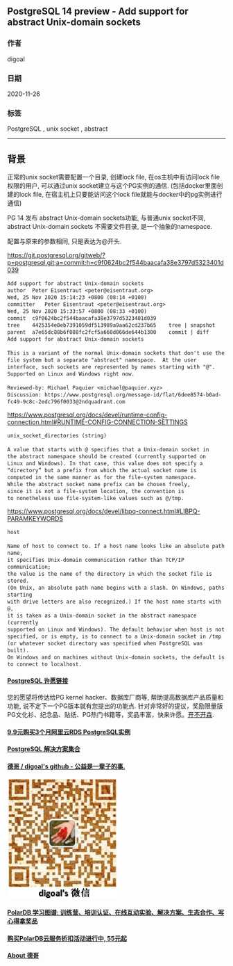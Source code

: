 ## PostgreSQL 14 preview - Add support for abstract Unix-domain sockets  
  
### 作者  
digoal  
  
### 日期  
2020-11-26  
  
### 标签  
PostgreSQL , unix socket , abstract   
  
----  
  
## 背景  
正常的unix socket需要配置一个目录, 创建lock file, 在os主机中有访问lock file权限的用户, 可以通过unix socket建立与这个PG实例的通信. (包括docker里面创建的lock file, 在宿主机上只要能访问这个lock file就能与docker中的pg实例进行通信)  
  
PG 14 发布 abstract Unix-domain sockets功能, 与普通unix socket不同, abstract Unix-domain sockets 不需要文件目录, 是一个抽象的namespace.   
  
配置与原来的参数相同, 只是表达为@开头.   
  
https://git.postgresql.org/gitweb/?p=postgresql.git;a=commit;h=c9f0624bc2f544baacafa38e3797d5323401d039  
  
```  
Add support for abstract Unix-domain sockets  
author	Peter Eisentraut <peter@eisentraut.org>	  
Wed, 25 Nov 2020 15:14:23 +0800 (08:14 +0100)  
committer	Peter Eisentraut <peter@eisentraut.org>	  
Wed, 25 Nov 2020 15:33:57 +0800 (08:33 +0100)  
commit	c9f0624bc2f544baacafa38e3797d5323401d039  
tree	4425354e0eb7391059df513989a9aa62cd237b65	tree | snapshot  
parent	a7e65dc88b6f088fc2fcf5a660d866de644b1300	commit | diff  
Add support for abstract Unix-domain sockets  
  
This is a variant of the normal Unix-domain sockets that don't use the  
file system but a separate "abstract" namespace.  At the user  
interface, such sockets are represented by names starting with "@".  
Supported on Linux and Windows right now.  
  
Reviewed-by: Michael Paquier <michael@paquier.xyz>  
Discussion: https://www.postgresql.org/message-id/flat/6dee8574-b0ad-fc49-9c8c-2edc796f0033@2ndquadrant.com  
```  
  
https://www.postgresql.org/docs/devel/runtime-config-connection.html#RUNTIME-CONFIG-CONNECTION-SETTINGS  
  
```  
unix_socket_directories (string)  
  
A value that starts with @ specifies that a Unix-domain socket in   
the abstract namespace should be created (currently supported on   
Linux and Windows). In that case, this value does not specify a   
“directory” but a prefix from which the actual socket name is   
computed in the same manner as for the file-system namespace.   
While the abstract socket name prefix can be chosen freely,   
since it is not a file-system location, the convention is   
to nonetheless use file-system-like values such as @/tmp.  
```  
  
https://www.postgresql.org/docs/devel/libpq-connect.html#LIBPQ-PARAMKEYWORDS  
  
```  
host  
  
Name of host to connect to. If a host name looks like an absolute path name,   
it specifies Unix-domain communication rather than TCP/IP communication;   
the value is the name of the directory in which the socket file is stored.   
(On Unix, an absolute path name begins with a slash. On Windows, paths starting   
with drive letters are also recognized.) If the host name starts with @,   
it is taken as a Unix-domain socket in the abstract namespace (currently   
supported on Linux and Windows). The default behavior when host is not   
specified, or is empty, is to connect to a Unix-domain socket in /tmp   
(or whatever socket directory was specified when PostgreSQL was built).   
On Windows and on machines without Unix-domain sockets, the default is   
to connect to localhost.  
```  
  
  
#### [PostgreSQL 许愿链接](https://github.com/digoal/blog/issues/76 "269ac3d1c492e938c0191101c7238216")
您的愿望将传达给PG kernel hacker、数据库厂商等, 帮助提高数据库产品质量和功能, 说不定下一个PG版本就有您提出的功能点. 针对非常好的提议，奖励限量版PG文化衫、纪念品、贴纸、PG热门书籍等，奖品丰富，快来许愿。[开不开森](https://github.com/digoal/blog/issues/76 "269ac3d1c492e938c0191101c7238216").  
  
  
#### [9.9元购买3个月阿里云RDS PostgreSQL实例](https://www.aliyun.com/database/postgresqlactivity "57258f76c37864c6e6d23383d05714ea")
  
  
#### [PostgreSQL 解决方案集合](https://yq.aliyun.com/topic/118 "40cff096e9ed7122c512b35d8561d9c8")
  
  
#### [德哥 / digoal's github - 公益是一辈子的事.](https://github.com/digoal/blog/blob/master/README.md "22709685feb7cab07d30f30387f0a9ae")
  
  
![digoal's wechat](../pic/digoal_weixin.jpg "f7ad92eeba24523fd47a6e1a0e691b59")
  
  
#### [PolarDB 学习图谱: 训练营、培训认证、在线互动实验、解决方案、生态合作、写心得拿奖品](https://www.aliyun.com/database/openpolardb/activity "8642f60e04ed0c814bf9cb9677976bd4")
  
  
#### [购买PolarDB云服务折扣活动进行中, 55元起](https://www.aliyun.com/activity/new/polardb-yunparter?userCode=bsb3t4al "e0495c413bedacabb75ff1e880be465a")
  
  
#### [About 德哥](https://github.com/digoal/blog/blob/master/me/readme.md "a37735981e7704886ffd590565582dd0")
  
